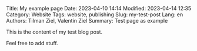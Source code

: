 Title: My example page
Date: 2023-04-10 14:14
Modified: 2023-04-14 12:35
Category: Website
Tags: website, publishing
Slug: my-test-post
Lang: en
Authors: Tilman Ziel, Valentin Ziel
Summary: Test page as example

This is the content of my test blog post.

Feel free to add stuff.

